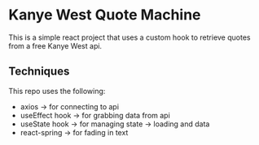 # Kanye West Quote Machine
This is a simple react project that uses a custom hook to retrieve quotes from a free Kanye West api. 

## Techniques
This repo uses the following:
* axios -> for connecting to api
* useEffect hook -> for grabbing data from api
* useState hook -> for managing state -> loading and data
* react-spring -> for fading in text


